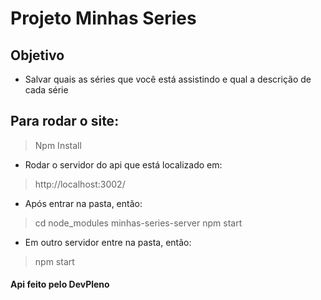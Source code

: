 # Projeto Minhas Series

## Objetivo
- Salvar quais as séries que você está assistindo e qual a descrição de cada série

## Para rodar o site:

> Npm Install

- Rodar o servidor do api que está localizado em:
> http://localhost:3002/

- Após entrar na pasta, então: 
> cd node_modules
> minhas-series-server
> npm start

- Em outro servidor entre na pasta, então:
> npm start


#### Api feito pelo DevPleno